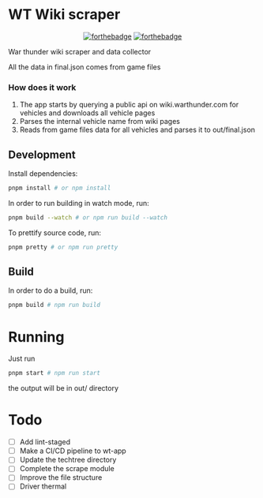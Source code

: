 # WT Wiki scraper
<p align="center">
  <a href="http://forthebadge.com/"><img src="https://forthebadge.com/images/badges/made-with-typescript.svg" alt="forthebadge"/></a>
  <a href="http://forthebadge.com/"><img src="https://forthebadge.com/images/badges/open-source.svg" alt="forthebadge"/></a>
</p>
War thunder wiki scraper and data collector

All the data in final.json comes from game files

### How does it work
1. The app starts by querying a public api on wiki.warthunder.com for vehicles and downloads all vehicle pages
2. Parses the internal vehicle name from wiki pages 
3. Reads from game files data for all vehicles and parses it to out/final.json 

## Development

Install dependencies:

```bash
pnpm install # or npm install
```

In order to run building in watch mode, run:

```bash
pnpm build --watch # or npm run build --watch
```


To prettify source code, run:

```bash
pnpm pretty # or npm run pretty
```

## Build

In order to do a build, run:

```bash
pnpm build # npm run build
```

# Running

Just run 

```bash
pnpm start # npm run start
```

the output will be in out/ directory

# Todo
- [ ] Add lint-staged
- [ ] Make a CI/CD pipeline to wt-app
- [ ] Update the techtree directory
- [ ] Complete the scrape module
- [ ] Improve the file structure
- [ ] Driver thermal